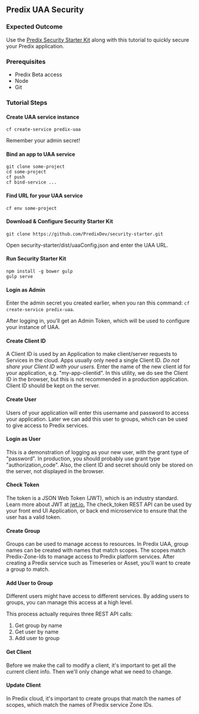 ## Predix UAA Security

### Expected Outcome
Use the [Predix Security Starter Kit](https://github.com/PredixDev/security-starter) along with this tutorial to quickly secure your Predix application.

### Prerequisites
* Predix Beta access
* Node
* Git

### Tutorial Steps

#### Create UAA service instance
`cf create-service predix-uaa`

Remember your admin secret!
#### Bind an app to UAA service
```
git clone some-project
cd some-project
cf push
cf bind-service ...
```
#### Find URL for your UAA service
`cf env some-project`
#### Download & Configure Security Starter Kit
`git clone https://github.com/PredixDev/security-starter.git`

Open security-starter/dist/uaaConfig.json and enter the UAA URL.
#### Run Security Starter Kit
```
npm install -g bower gulp
gulp serve
```
#### Login as Admin
Enter the admin secret you created earlier, when you ran this command: `cf create-service predix-uaa`.

After logging in, you'll get an Admin Token, which will be used to configure your instance of UAA.

#### Create Client ID
A Client ID is used by an Application to make client/server requests to Services in the cloud.  Apps usually only need a single Client ID.  *Do not share your Client ID with your users.*
Enter the name of the new client id for your application, e.g. "my-app-clientid".
In this utility, we do see the Client ID in the browser, but this is not recommended in a production application.  Client ID should be kept on the server.

#### Create User
Users of your application will enter this username and password to access your application.  Later we can add this user to groups, which can be used to give access to Predix services.

#### Login as User
This is a demonstration of logging as your new user, with the grant type of "password".  In production, you should probably use grant type "authorization_code".  Also, the client ID and secret should only be stored on the server, not displayed in the browser.

#### Check Token
The token is a JSON Web Token (JWT), which is an industry standard.  Learn more about JWT at <a href="http://jwt.io" target="_blank">jwt.io.</a>  The check_token REST API can be used by your front end UI Application, or back end microservice to ensure that the user has a valid token.

#### Create Group
Groups can be used to manage access to resources.  In Predix UAA, group names can be created with names that match scopes.  The scopes match Predix-Zone-Ids to manage access to Predix platform services.  After creating a Predix service such as Timeseries or Asset, you'll want to create a group to match.

#### Add User to Group
Different users might have access to different services.  By adding users to groups, you can manage this access at a high level.

This process actually requires three REST API calls:
1. Get group by name
2. Get user by name
3. Add user to group

#### Get Client
Before we make the call to modify a client, it's important to get all the current client info.  Then we'll only change what we need to change.

#### Update Client
In Predix cloud, it's important to create groups that match the names of scopes, which match the names of Predix service Zone IDs.
